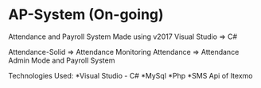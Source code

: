 # AP-System (On-going)
Attendance and Payroll System
Made using v2017 Visual Studio => C#

Attendance-Solid => Attendance Monitoring
Attendance => Attendance Admin Mode and Payroll System

Technologies Used:
*Visual Studio - C#
*MySql
*Php
*SMS Api of Itexmo
